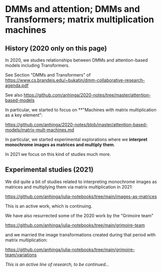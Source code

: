 # DMMs and attention; DMMs and Transformers; matrix multiplication machines

## History (2020 only on this page)

In 2020, we studies relationships between DMMs and attention-based models including Transformers.

See Section "DMMs and Transformers" of https://www.cs.brandeis.edu/~bukatin/dmm-collaborative-research-agenda.pdf

See also https://github.com/anhinga/2020-notes/tree/master/attention-based-models

In particular, we started to focus on **"Machines with matrix multiplication as a key element":

https://github.com/anhinga/2020-notes/blob/master/attention-based-models/matrix-mult-machines.md

In particular, we started experimental explorations where we **interpret monochrome images as matrices and multiply them**.

In 2021 we focus on this kind of studies much more.

## Experimental studies (2021)

We did quite a bit of studies related to interpreting monochrome images as matrices and multiplying them via matrix multiplication in 2021:

https://github.com/anhinga/julia-notebooks/tree/main/images-as-matrices

This is an active work, which is continuing.

We have also resurrected some of the 2020 work by the "Grimoire team"

https://github.com/anhinga/julia-notebooks/tree/main/grimoire-team

and we married the image transformations created during that period
with matrix multiplication: 

https://github.com/anhinga/julia-notebooks/tree/main/grimoire-team/variations

_This is an active line of research, to be continued..._

